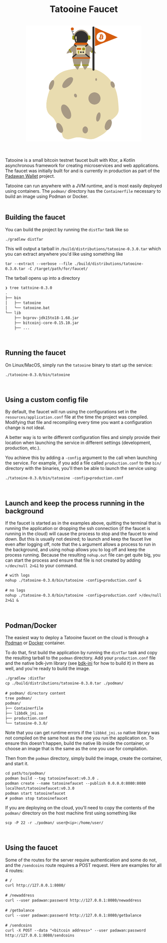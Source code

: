 <div align="center">
    <h1>Tatooine Faucet</h1>
    <br/>
    <img src="./artwork.svg" width="370px">
    <br/>
    <br/>
    <br/>
</div>

Tatooine is a small bitcoin testnet faucet built with Ktor, a Kotlin asynchronous framework for creating microservices and web applications. The faucet was initially built for and is currently in production as part of the [Padawan Wallet](https://github.com/thunderbiscuit/padawan-wallet) project.

Tatooine can run anywhere with a JVM runtime, and is most easily deployed using containers. The `podman/` directory has the `Containerfile` necessary to build an image using Podman or Docker.  
<br/>

## Building the faucet
You can build the project by running the `distTar` task like so
```shell
./gradlew distTar
```
This will output a tarball in `/build/distributions/tatooine-0.3.0.tar` which you can extract anywhere you'd like using something like
```shell
tar --extract --verbose --file ./build/distributions/tatooine-0.3.0.tar -C /target/path/for/faucet/
```
The tarball opens up into a directory
```shell
❯ tree tattoine-0.3.0
.
├── bin
│   ├── tatooine
│   └── tatooine.bat
└── lib
    ├── bcprov-jdk15to18-1.68.jar
    ├── bitcoinj-core-0.15.10.jar
    ├── ...
```
<br/>

## Running the faucet
On Linux/MacOS, simply run the `tatooine` binary to start up the service:
```shell
./tatooine-0.3.0/bin/tatooine
```
<br/>

## Using a custom config file
By default, the faucet will run using the configurations set in the `resources/application.conf` file at the time the project was compiled. Modifying that file and recompiling every time you want a configuration change is not ideal. 

A better way is to write different configuration files and simply provide their location when launching the service in different settings (development, production, etc.).

You achieve this by adding a `-config` argument to the call when launching the service. For example, if you add a file called `production.conf` to the `bin/` directory with the binaries, you'll then be able to launch the service using:
```shell
./tatooine-0.3.0/bin/tatooine -config=production.conf
```
<br/>

## Launch and keep the process running in the background
If the faucet is started as in the examples above, quitting the terminal that is running the application or dropping the ssh connection (if the faucet is running in the cloud) will cause the process to stop and the faucet to wind down. But this is usually not desired; to launch and keep the faucet live even after logging off, note that the `&` argument allows a process to run in the background, and using nohup allows you to log off and keep the process running. Because the resulting `nohup.out` file can get quite big, you can start the process and ensure that file is not created by adding `>/dev/null 2>&1` to your command.
```shell
# with logs
nohup ./tatooine-0.3.0/bin/tatooine -config=production.conf &

# no logs
nohup ./tatooine-0.3.0/bin/tatooine -config=production.conf >/dev/null 2>&1 &
```
<br/>

## Podman/Docker
The easiest way to deploy a Tatooine faucet on the cloud is through a [Podman](https://podman.io/) or [Docker](https://www.docker.com/) container.

To do that, first build the application by running the `distTar` task and copy the resulting tarball to the `podman` directory. Add your `production.conf` file and the native bdk-jvm library (see [bdk-jni](https://github.com/bitcoindevkit/bdk-jni) for how to build it) in there as well, and you're ready to build the image.
```shell
./gradlew :distTar
cp ./build/distributions/tatooine-0.3.0.tar ./podman/

# podman/ directory content
tree podman/
podman/
├── Containerfile
├── libbdk_jni.so
├── production.conf
└── tatooine-0.3.0/
```

Note that you can get runtime errors if the `libbkd_jni.so` native library was not compiled on the same host as the one you run the application on. To ensure this doesn't happen, build the native lib inside the container, or choose an image that is the same as the one you use for compilation.

Then from the `podman` directory, simply build the image, create the container, and start it.
```shell
cd path/to/podman/
podman build --tag tatooinefaucet:v0.3.0 .
podman create --name tatooinefaucet --publish 0.0.0.0:8080:8080 localhost/tatooinefaucet:v0.3.0
podman start tatooinefaucet
# podman stop tatooinefaucet
```

If you are deploying on the cloud, you'll need to copy the contents of the `podman/` directory on the host machine first using something like
```shell
scp -P 22 -r ./podman/ user@<ip>:/home/user/
```
<br/>

## Using the faucet
Some of the routes for the server require authentication and some do not, and the `/sendcoins` route requires a POST request. Here are examples for all 4 routes:
```shell
# /
curl http://127.0.0.1:8080/

# /newaddress
curl --user padawan:password http://127.0.0.1:8080/newaddress

# /getbalance
curl --user padawan:password http://127.0.0.1:8080/getbalance 

# /sendcoins
curl -X POST --data "<bitcoin address>" --user padawan:password http://127.0.0.1:8080/sendcoins 
```
